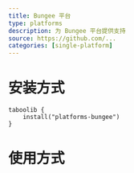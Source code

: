 ```yaml
---
title: Bungee 平台
type: platforms
description: 为 Bungee 平台提供支持
source: https://github.com/...
categories: [single-platform]
---
```


# 安装方式

```
taboolib {
    install("platforms-bungee")
}
```

# 使用方式
